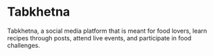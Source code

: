# Tabkhetna
Tabkhetna, a social media platform that is meant for food lovers, learn recipes through posts, attend live events, and participate in food challenges. 
